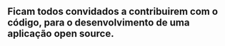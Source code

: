 ## Ficam todos convidados a contribuirem com o código, para o desenvolvimento de uma aplicação open source.
